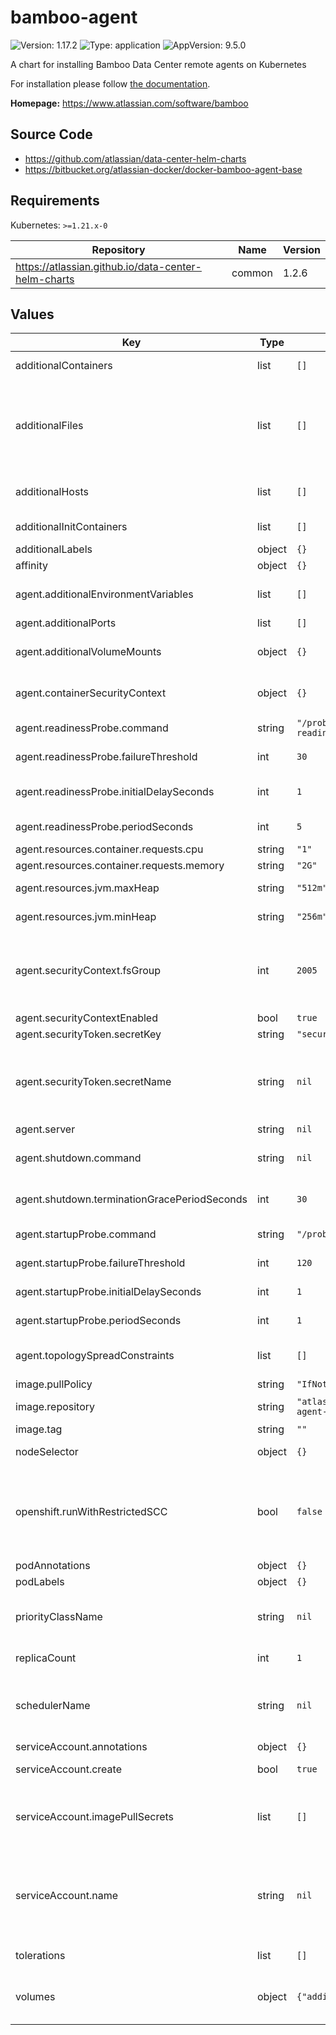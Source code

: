 # bamboo-agent

![Version: 1.17.2](https://img.shields.io/badge/Version-1.17.2-informational?style=flat-square) ![Type: application](https://img.shields.io/badge/Type-application-informational?style=flat-square) ![AppVersion: 9.5.0](https://img.shields.io/badge/AppVersion-9.5.0-informational?style=flat-square)

A chart for installing Bamboo Data Center remote agents on Kubernetes

For installation please follow [the documentation](https://atlassian.github.io/data-center-helm-charts/).

**Homepage:** <https://www.atlassian.com/software/bamboo>

## Source Code

* <https://github.com/atlassian/data-center-helm-charts>
* <https://bitbucket.org/atlassian-docker/docker-bamboo-agent-base>

## Requirements

Kubernetes: `>=1.21.x-0`

| Repository | Name | Version |
|------------|------|---------|
| https://atlassian.github.io/data-center-helm-charts | common | 1.2.6 |

## Values

| Key | Type | Default | Description |
|-----|------|---------|-------------|
| additionalContainers | list | `[]` | Additional container definitions that will be added to all Bamboo agent pods |
| additionalFiles | list | `[]` | Additional existing ConfigMaps and Secrets not managed by Helm that should be mounted into service container. Configuration details below (camelCase is important!): 'name'      - References existing ConfigMap or Secret name. 'type'      - 'configMap' or 'secret' 'key'       - The file name. 'mountPath' - The destination directory in a container. VolumeMount and Volumes are added with this name and index position, for example; custom-config-0, keystore-2 |
| additionalHosts | list | `[]` | Additional host aliases for each pod, equivalent to adding them to the /etc/hosts file. https://kubernetes.io/docs/concepts/services-networking/add-entries-to-pod-etc-hosts-with-host-aliases/ |
| additionalInitContainers | list | `[]` | Additional initContainer definitions that will be added to all Bamboo agent pods |
| additionalLabels | object | `{}` | Additional labels that should be applied to all resources |
| affinity | object | `{}` | Standard K8s affinities that will be applied to all Bamboo agent pods |
| agent.additionalEnvironmentVariables | list | `[]` | Defines any additional environment variables to be passed to the Bamboo agent container. See https://bitbucket.org/atlassian-docker/docker-bamboo-agent-base for supported variables. |
| agent.additionalPorts | list | `[]` | Defines any additional ports for the Bamboo agent container. |
| agent.additionalVolumeMounts | object | `{}` | Defines any additional volume mounts for the Bamboo agent container. These can refer to existing volumes, or new volumes can be defined via 'volumes.additional'. |
| agent.containerSecurityContext | object | `{}` | Standard K8s field that holds security configurations that will be applied to a container. https://kubernetes.io/docs/tasks/configure-pod-container/security-context/ |
| agent.readinessProbe.command | string | `"/probe-readiness.sh"` | Command to use to check the readiness status. This is provided by the agent image. |
| agent.readinessProbe.failureThreshold | int | `30` | The number of consecutive failures of the Bamboo agent container readiness probe before the pod fails readiness checks. |
| agent.readinessProbe.initialDelaySeconds | int | `1` | The initial delay (in seconds) for the Bamboo agent container readiness probe, after which the probe will start running. When used in conjunction with a startupProbe this can be short. |
| agent.readinessProbe.periodSeconds | int | `5` | How often (in seconds) the Bamboo agent container readiness probe will run |
| agent.resources.container.requests.cpu | string | `"1"` | Initial CPU request by Bamboo agent pod |
| agent.resources.container.requests.memory | string | `"2G"` | Initial Memory request by Bamboo agent pod |
| agent.resources.jvm.maxHeap | string | `"512m"` | The maximum amount of heap memory that will be used by the Bamboo agent JVM |
| agent.resources.jvm.minHeap | string | `"256m"` | The minimum amount of heap memory that will be used by the Bamboo agent JVM |
| agent.securityContext.fsGroup | int | `2005` | The GID used by the Bamboo docker image GID will default to 2005 if not supplied and securityContextEnabled is set to true. This is intended to ensure that the shared-home volume is group-writeable by the GID used by the Bamboo container. However, this doesn't appear to work for NFS volumes due to a K8s bug: https://github.com/kubernetes/examples/issues/260 |
| agent.securityContextEnabled | bool | `true` |  |
| agent.securityToken.secretKey | string | `"security-token"` |  |
| agent.securityToken.secretName | string | `nil` | The name of the K8s Secret that contains the security token. When specified the token will be automatically utilised on agent boot. An Example of creating a K8s secret for the secret below: 'kubectl create secret generic <secret-name> --from-literal=security-token=<security token>' https://kubernetes.io/docs/concepts/configuration/secret/#opaque-secrets |
| agent.server | string | `nil` |  |
| agent.shutdown.command | string | `nil` | Custom command for a [preStop hook](https://kubernetes.io/docs/concepts/containers/container-lifecycle-hooks/). Undefined by default which means no pre-stop hook is being executed when an agent container needs to be stopped and deleted  |
| agent.shutdown.terminationGracePeriodSeconds | int | `30` | The termination grace period for pods during shutdown. This should be set to the internal grace period, plus a small buffer to allow the JVM to fully terminate.  |
| agent.startupProbe.command | string | `"/probe-startup.sh"` | Command to use to check the startup status. This is provided by the agent image.  |
| agent.startupProbe.failureThreshold | int | `120` | The number of consecutive failures of the Bamboo agent container startup probe before the pod fails readiness checks.  |
| agent.startupProbe.initialDelaySeconds | int | `1` | The initial delay (in seconds) for the Bamboo agent container startup probe, after which the probe will start running.  |
| agent.startupProbe.periodSeconds | int | `1` | How often (in seconds) the Bamboo agent container startup probe will run  |
| agent.topologySpreadConstraints | list | `[]` | Defines topology spread constraints for Bamboo agent pods. See details: https://kubernetes.io/docs/concepts/workloads/pods/pod-topology-spread-constraints/  |
| image.pullPolicy | string | `"IfNotPresent"` | Image pull policy  |
| image.repository | string | `"atlassian/bamboo-agent-base"` | The Bamboo agent Docker image to use https://hub.docker.com/r/atlassian/bamboo-agent-base  |
| image.tag | string | `""` | The docker image tag to be used - defaults to the Chart appVersion  |
| nodeSelector | object | `{}` | Standard K8s node-selectors that will be applied to all Bamboo agent pods  |
| openshift.runWithRestrictedSCC | bool | `false` | When set to true, the containers will run with a restricted Security Context Constraint (SCC). See: https://docs.openshift.com/container-platform/4.14/authentication/managing-security-context-constraints.html This configuration property unsets pod's SecurityContext, nfs-fixer init container (which runs as root), and mounts server configuration files as ConfigMaps.  |
| podAnnotations | object | `{}` | Custom annotations that will be applied to all Bamboo agent pods  |
| podLabels | object | `{}` | Custom labels that will be applied to all Bamboo agent pods  |
| priorityClassName | string | `nil` | Priority class for the application pods. The PriorityClass with this name needs to be available in the cluster. For details see https://kubernetes.io/docs/concepts/scheduling-eviction/pod-priority-preemption/#priorityclass  |
| replicaCount | int | `1` | The initial number of Bamboo agent pods that should be started at deployment time.  |
| schedulerName | string | `nil` | Standard K8s schedulerName that will be applied to all Bamboo agent pods. Check Kubernetes documentation on how to configure multiple schedulers: https://kubernetes.io/docs/tasks/extend-kubernetes/configure-multiple-schedulers/#specify-schedulers-for-pods  |
| serviceAccount.annotations | object | `{}` | Annotations to add to the ServiceAccount (if created)  |
| serviceAccount.create | bool | `true` | Set to 'true' if a ServiceAccount should be created, or 'false' if it already exists.  |
| serviceAccount.imagePullSecrets | list | `[]` | For Docker images hosted in private registries, define the list of image pull secrets that should be utilized by the created ServiceAccount https://kubernetes.io/docs/concepts/containers/images/#specifying-imagepullsecrets-on-a-pod  |
| serviceAccount.name | string | `nil` | The name of the ServiceAccount to be used by the pods. If not specified, but the "serviceAccount.create" flag is set to 'true', then the ServiceAccount name will be auto-generated, otherwise the 'default' ServiceAccount will be used. https://kubernetes.io/docs/tasks/configure-pod-container/configure-service-account/#use-the-default-service-account-to-access-the-api-server  |
| tolerations | list | `[]` | Standard K8s tolerations that will be applied to all Bamboo agent pods  |
| volumes | object | `{"additional":null}` | Defines additional volumes that should be applied to all Bamboo agent pods. Note that this will not create any corresponding volume mounts which need to be defined in bamboo.additionalVolumeMounts  |
